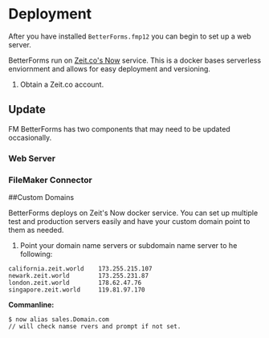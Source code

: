 # Deployment

After you have installed `BetterForms.fmp12` you can begin to set up a web server.

BetterForms run on [Zeit.co's Now](https://zeit.co/now) service. This is a docker bases serverless enviornment and allows for easy deployment and versioning.

1. Obtain a Zeit.co account. 




## Update

FM BetterForms has two components that may need to be updated occasionally.

### Web Server



### FileMaker Connector 



##Custom Domains

BetterForms deploys on Zeit's Now docker service. You can set up multiple test and production servers easily and have your custom domain point to them as needed.

1. Point your domain name servers or subdomain name server to he following:
```
california.zeit.world    173.255.215.107
newark.zeit.world        173.255.231.87
london.zeit.world        178.62.47.76
singapore.zeit.world     119.81.97.170
```



**Commanline:**
```
$ now alias sales.Domain.com
// will check namse rvers and prompt if not set.

```

